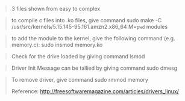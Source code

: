 > 3 files shown from easy to complex

> to compile c files into .ko files, give command sudo make -C /usr/src/kernels/5.15.145-95.161.amzn2.x86_64 M=`pwd` modules

> to add the module to the kernel, give the following command (e.g. memory.c): sudo insmod memory.ko

>  Check for the drive loaded by giving command lsmod

> Driver Init Message can be tallied by giving command sudo dmesg

> To remove driver, give command sudo rmmod memory
>
> Reference: http://freesoftwaremagazine.com/articles/drivers_linux/
